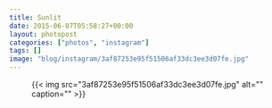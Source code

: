 ```yaml
---
title: Sunlit
date: 2015-06-07T05:58:27+00:00
layout: photopost
categories: ["photos", "instagram"]
tags: []
image: "blog/instagram/3af87253e95f51506af33dc3ee3d07fe.jpg"
---
```


<figure class="photo photo--square">
  {{< img src="3af87253e95f51506af33dc3ee3d07fe.jpg" alt="" caption="" >}}

</figure>


